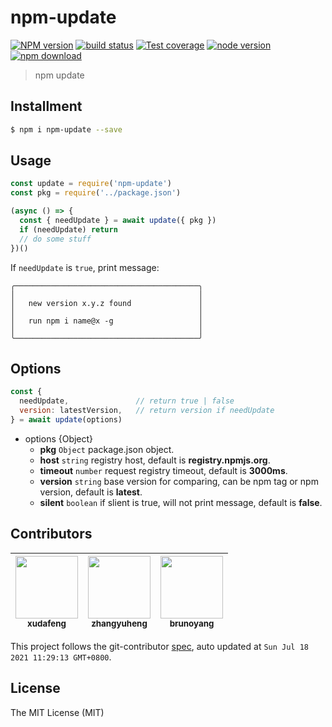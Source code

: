 # npm-update

[![NPM version][npm-image]][npm-url]
[![build status][travis-image]][travis-url]
[![Test coverage][codecov-image]][codecov-url]
[![node version][node-image]][node-url]
[![npm download][download-image]][download-url]

[npm-image]: https://img.shields.io/npm/v/npm-update.svg?style=flat-square
[npm-url]: https://npmjs.org/package/npm-update
[travis-image]: https://img.shields.io/travis/xudafeng/npm-update.svg?style=flat-square
[travis-url]: https://travis-ci.org/xudafeng/npm-update
[coveralls-image]: https://img.shields.io/coveralls/xudafeng/npm-update.svg?style=flat-square
[coveralls-url]: https://coveralls.io/r/xudafeng/npm-update?branch=master
[codecov-image]: https://img.shields.io/codecov/c/github/xudafeng/npm-update.svg?style=flat-square
[codecov-url]: https://codecov.io/gh/xudafeng/npm-update/branch/master
[node-image]: https://img.shields.io/badge/node.js-%3E=_8-green.svg?style=flat-square
[node-url]: http://nodejs.org/download/
[download-image]: https://img.shields.io/npm/dm/npm-update.svg?style=flat-square
[download-url]: https://npmjs.org/package/npm-update

> npm update

## Installment

```bash
$ npm i npm-update --save
```

## Usage

```javascript
const update = require('npm-update')
const pkg = require('../package.json')

(async () => {
  const { needUpdate } = await update({ pkg })
  if (needUpdate) return
  // do some stuff
})()
```

If `needUpdate` is `true`, print message:

```
╭─────────────────────────────────────────╮
│                                         │
│   new version x.y.z found               │
│                                         │
│   run npm i name@x -g                   │
│                                         │
╰─────────────────────────────────────────╯
```

## Options

```javascript
const {
  needUpdate,               // return true | false
  version: latestVersion,   // return version if needUpdate
} = await update(options)
```

- options {Object}
  - **pkg** `Object` package.json object.
  - **host** `string` registry host, default is **registry.npmjs.org**.
  - **timeout** `number` request registry timeout, default is **3000ms**.
  - **version** `string` base version for comparing, can be npm tag or npm version, default is **latest**.
  - **silent** `boolean` if slient is true, will not print message, default is **false**.

<!-- GITCONTRIBUTOR_START -->

## Contributors

|[<img src="https://avatars.githubusercontent.com/u/1011681?v=4" width="100px;"/><br/><sub><b>xudafeng</b></sub>](https://github.com/xudafeng)<br/>|[<img src="https://avatars.githubusercontent.com/u/2139038?v=4" width="100px;"/><br/><sub><b>zhangyuheng</b></sub>](https://github.com/zhangyuheng)<br/>|[<img src="https://avatars.githubusercontent.com/u/5086369?v=4" width="100px;"/><br/><sub><b>brunoyang</b></sub>](https://github.com/brunoyang)<br/>|
| :---: | :---: | :---: |


This project follows the git-contributor [spec](https://github.com/xudafeng/git-contributor), auto updated at `Sun Jul 18 2021 11:29:13 GMT+0800`.

<!-- GITCONTRIBUTOR_END -->

## License

The MIT License (MIT)
